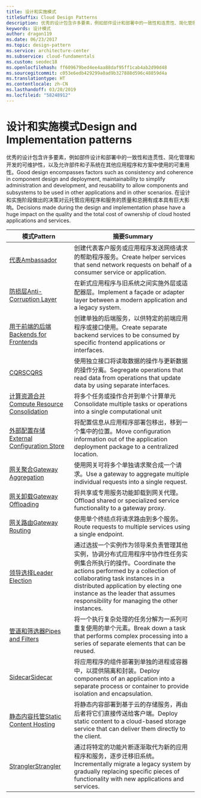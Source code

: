 ```yaml
---
title: 设计和实施模式
titleSuffix: Cloud Design Patterns
description: 优秀的设计包含许多要素，例如部件设计和部署中的一致性和连贯性、简化管理和开发的可维护性，以及允许部件和子系统在其他应用程序和方案中使用的可重用性。 在设计和实施阶段做出的决策对云托管应用程序和服务的质量和总拥有成本具有巨大影响。
keywords: 设计模式
author: dragon119
ms.date: 06/23/2017
ms.topic: design-pattern
ms.service: architecture-center
ms.subservice: cloud-fundamentals
ms.custom: seodec18
ms.openlocfilehash: ff609679bed4ee4aa88daf95ff1cab4ab2d90d48
ms.sourcegitcommit: c053e6edb429299a0ad9b327888d596c48859d4a
ms.translationtype: HT
ms.contentlocale: zh-CN
ms.lasthandoff: 03/20/2019
ms.locfileid: "58248912"
---
```

# <a name="design-and-implementation-patterns"></a><span data-ttu-id="25dd1-105">设计和实施模式</span><span class="sxs-lookup"><span data-stu-id="25dd1-105">Design and Implementation patterns</span></span>

<span data-ttu-id="25dd1-106">优秀的设计包含许多要素，例如部件设计和部署中的一致性和连贯性、简化管理和开发的可维护性，以及允许部件和子系统在其他应用程序和方案中使用的可重用性。</span><span class="sxs-lookup"><span data-stu-id="25dd1-106">Good design encompasses factors such as consistency and coherence in component design and deployment, maintainability to simplify administration and development, and reusability to allow components and subsystems to be used in other applications and in other scenarios.</span></span> <span data-ttu-id="25dd1-107">在设计和实施阶段做出的决策对云托管应用程序和服务的质量和总拥有成本具有巨大影响。</span><span class="sxs-lookup"><span data-stu-id="25dd1-107">Decisions made during the design and implementation phase have a huge impact on the quality and the total cost of ownership of cloud hosted applications and services.</span></span>

|                                <span data-ttu-id="25dd1-108">模式</span><span class="sxs-lookup"><span data-stu-id="25dd1-108">Pattern</span></span>                                 |                                                                                                      <span data-ttu-id="25dd1-109">摘要</span><span class="sxs-lookup"><span data-stu-id="25dd1-109">Summary</span></span>                                                                                                       |
|------------------------------------------------------------------------|--------------------------------------------------------------------------------------------------------------------------------------------------------------------------------------------------------------------|
|                     [<span data-ttu-id="25dd1-110">代表</span><span class="sxs-lookup"><span data-stu-id="25dd1-110">Ambassador</span></span>](../ambassador.md)                     |                                                         <span data-ttu-id="25dd1-111">创建代表客户服务或应用程序发送网络请求的帮助程序服务。</span><span class="sxs-lookup"><span data-stu-id="25dd1-111">Create helper services that send network requests on behalf of a consumer service or application.</span></span>                                                          |
|          [<span data-ttu-id="25dd1-112">防损层</span><span class="sxs-lookup"><span data-stu-id="25dd1-112">Anti-Corruption Layer</span></span>](../anti-corruption-layer.md)          |                                                               <span data-ttu-id="25dd1-113">在新式应用程序与旧系统之间实施外层或适配器层。</span><span class="sxs-lookup"><span data-stu-id="25dd1-113">Implement a façade or adapter layer between a modern application and a legacy system.</span></span>                                                                |
|         [<span data-ttu-id="25dd1-114">用于前端的后端</span><span class="sxs-lookup"><span data-stu-id="25dd1-114">Backends for Frontends</span></span>](../backends-for-frontends.md)         |                                                          <span data-ttu-id="25dd1-115">创建单独的后端服务，以供特定的前端应用程序或接口使用。</span><span class="sxs-lookup"><span data-stu-id="25dd1-115">Create separate backend services to be consumed by specific frontend applications or interfaces.</span></span>                                                          |
|                           [<span data-ttu-id="25dd1-116">CQRS</span><span class="sxs-lookup"><span data-stu-id="25dd1-116">CQRS</span></span>](../cqrs.md)                           |                                                         <span data-ttu-id="25dd1-117">使用独立接口将读取数据的操作与更新数据的操作分离。</span><span class="sxs-lookup"><span data-stu-id="25dd1-117">Segregate operations that read data from operations that update data by using separate interfaces.</span></span>                                                         |
| [<span data-ttu-id="25dd1-118">计算资源合并</span><span class="sxs-lookup"><span data-stu-id="25dd1-118">Compute Resource Consolidation</span></span>](../compute-resource-consolidation.md) |                                                                     <span data-ttu-id="25dd1-119">将多个任务或操作合并到单个计算单元</span><span class="sxs-lookup"><span data-stu-id="25dd1-119">Consolidate multiple tasks or operations into a single computational unit</span></span>                                                                      |
|   [<span data-ttu-id="25dd1-120">外部配置存储</span><span class="sxs-lookup"><span data-stu-id="25dd1-120">External Configuration Store</span></span>](../external-configuration-store.md)   |                                                        <span data-ttu-id="25dd1-121">将配置信息从应用程序部署包移出，移到一个集中的位置。</span><span class="sxs-lookup"><span data-stu-id="25dd1-121">Move configuration information out of the application deployment package to a centralized location.</span></span>                                                         |
|            [<span data-ttu-id="25dd1-122">网关聚合</span><span class="sxs-lookup"><span data-stu-id="25dd1-122">Gateway Aggregation</span></span>](../gateway-aggregation.md)            |                                                                   <span data-ttu-id="25dd1-123">使用网关可将多个单独请求聚合成一个请求。</span><span class="sxs-lookup"><span data-stu-id="25dd1-123">Use a gateway to aggregate multiple individual requests into a single request.</span></span>                                                                   |
|             [<span data-ttu-id="25dd1-124">网关卸载</span><span class="sxs-lookup"><span data-stu-id="25dd1-124">Gateway Offloading</span></span>](../gateway-offloading.md)             |                                                                      <span data-ttu-id="25dd1-125">将共享或专用服务功能卸载到网关代理。</span><span class="sxs-lookup"><span data-stu-id="25dd1-125">Offload shared or specialized service functionality to a gateway proxy.</span></span>                                                                       |
|                [<span data-ttu-id="25dd1-126">网关路由</span><span class="sxs-lookup"><span data-stu-id="25dd1-126">Gateway Routing</span></span>](../gateway-routing.md)                |                                                                            <span data-ttu-id="25dd1-127">使用单个终结点将请求路由到多个服务。</span><span class="sxs-lookup"><span data-stu-id="25dd1-127">Route requests to multiple services using a single endpoint.</span></span>                                                                            |
|                [<span data-ttu-id="25dd1-128">领导选择</span><span class="sxs-lookup"><span data-stu-id="25dd1-128">Leader Election</span></span>](../leader-election.md)                | <span data-ttu-id="25dd1-129">通过选拔一个实例作为领导来负责管理其他实例，协调分布式应用程序中协作性任务实例集合所执行的操作。</span><span class="sxs-lookup"><span data-stu-id="25dd1-129">Coordinate the actions performed by a collection of collaborating task instances in a distributed application by electing one instance as the leader that assumes responsibility for managing the other instances.</span></span> |
|              [<span data-ttu-id="25dd1-130">管道和筛选器</span><span class="sxs-lookup"><span data-stu-id="25dd1-130">Pipes and Filters</span></span>](../pipes-and-filters.md)              |                                                     <span data-ttu-id="25dd1-131">将一个执行复杂处理的任务分解为一系列可重复使用的单个元素。</span><span class="sxs-lookup"><span data-stu-id="25dd1-131">Break down a task that performs complex processing into a series of separate elements that can be reused.</span></span>                                                      |
|                        [<span data-ttu-id="25dd1-132">Sidecar</span><span class="sxs-lookup"><span data-stu-id="25dd1-132">Sidecar</span></span>](../sidecar.md)                        |                                                  <span data-ttu-id="25dd1-133">将应用程序的组件部署到单独的进程或容器中，以提供隔离和封装。</span><span class="sxs-lookup"><span data-stu-id="25dd1-133">Deploy components of an application into a separate process or container to provide isolation and encapsulation.</span></span>                                                  |
|         [<span data-ttu-id="25dd1-134">静态内容托管</span><span class="sxs-lookup"><span data-stu-id="25dd1-134">Static Content Hosting</span></span>](../static-content-hosting.md)         |                                                        <span data-ttu-id="25dd1-135">将静态内容部署到基于云的存储服务，再由后者将它们直接传送给客户端。</span><span class="sxs-lookup"><span data-stu-id="25dd1-135">Deploy static content to a cloud-based storage service that can deliver them directly to the client.</span></span>                                                        |
|                      [<span data-ttu-id="25dd1-136">Strangler</span><span class="sxs-lookup"><span data-stu-id="25dd1-136">Strangler</span></span>](../strangler.md)                      |                                         <span data-ttu-id="25dd1-137">通过将特定的功能片断逐渐取代为新的应用程序和服务，逐步迁移旧系统。</span><span class="sxs-lookup"><span data-stu-id="25dd1-137">Incrementally migrate a legacy system by gradually replacing specific pieces of functionality with new applications and services.</span></span>                                          |
